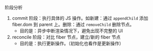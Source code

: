





阶段分析



1. commit 阶段：执行具体的 JS 操作。如新建：通过 `appendChild` 添加 fiber.dom 到 parent 上。删除：通过 `removeChild` 删除节点。
   * 目的是：异步中断渲染情况下，避免出现不完整的 UI 
2. reconcile 阶段：对比 fiber 节点，建立/新的 fiber 节点
   * 目的是：执行更新操作。（初始化也看作是更新操作）